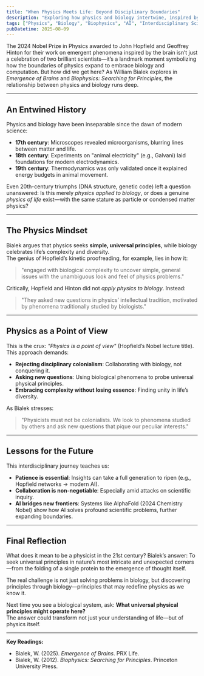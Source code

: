 ```yaml
---
title: "When Physics Meets Life: Beyond Disciplinary Boundaries"
description: "Exploring how physics and biology intertwine, inspired by the 2024 Nobel Prize in Physics."
tags: ["Physics", "Biology", "Biophysics", "AI", "Interdisciplinary Science"]
pubDatetime: 2025-08-09
---
```


The 2024 Nobel Prize in Physics awarded to John Hopfield and Geoffrey Hinton for their work on emergent phenomena inspired by the brain isn’t just a celebration of two brilliant scientists—it’s a landmark moment symbolizing how the boundaries of physics expand to embrace biology and computation. But how did we get here? As William Bialek explores in *Emergence of Brains* and *Biophysics: Searching for Principles*, the relationship between physics and biology runs deep.

---

## An Entwined History
Physics and biology have been inseparable since the dawn of modern science:

- **17th century**: Microscopes revealed microorganisms, blurring lines between matter and life.  
- **18th century**: Experiments on "animal electricity" (e.g., Galvani) laid foundations for modern electrodynamics.  
- **19th century**: Thermodynamics was only validated once it explained energy budgets in animal movement.  

Even 20th-century triumphs (DNA structure, genetic code) left a question unanswered: Is this merely *physics applied to biology*, or does a genuine *physics of life* exist—with the same stature as particle or condensed matter physics?

---

## The Physics Mindset
Bialek argues that physics seeks **simple, universal principles**, while biology celebrates life’s complexity and diversity.  
The genius of Hopfield’s kinetic proofreading, for example, lies in how it:

> "engaged with biological complexity to uncover simple, general issues with the unambiguous look and feel of physics problems."

Critically, Hopfield and Hinton did not *apply physics to biology*. Instead:

> "They asked new questions in physics’ intellectual tradition, motivated by phenomena traditionally studied by biologists."

---

## Physics as a Point of View
This is the crux: *"Physics is a point of view"* (Hopfield’s Nobel lecture title). This approach demands:

- **Rejecting disciplinary colonialism**: Collaborating with biology, not conquering it.  
- **Asking new questions**: Using biological phenomena to probe universal physical principles.  
- **Embracing complexity without losing essence**: Finding unity in life’s diversity.

As Bialek stresses:

> "Physicists must not be colonialists. We look to phenomena studied by others and ask new questions that pique our peculiar interests."

---

## Lessons for the Future
This interdisciplinary journey teaches us:

- **Patience is essential**: Insights can take a full generation to ripen (e.g., Hopfield networks → modern AI).  
- **Collaboration is non-negotiable**: Especially amid attacks on scientific inquiry.  
- **AI bridges new frontiers**: Systems like AlphaFold (2024 Chemistry Nobel) show how AI solves profound scientific problems, further expanding boundaries.  

---

## Final Reflection

What does it mean to be a physicist in the 21st century?
Bialek’s answer: To seek universal principles in nature’s most intricate and unexpected corners—from the folding of a single protein to the emergence of thought itself.

The real challenge is not just solving problems in biology, but discovering principles through biology—principles that may redefine physics as we know it.

Next time you see a biological system, ask: **What universal physical principles might operate here?**  
The answer could transform not just your understanding of life—but of physics itself.

---

**Key Readings:**
- Bialek, W. (2025). *Emergence of Brains*. PRX Life.  
- Bialek, W. (2012). *Biophysics: Searching for Principles*. Princeton University Press.  
